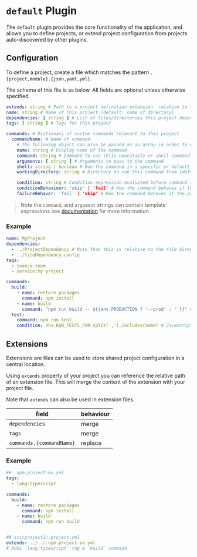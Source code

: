 # `default` Plugin

The `default` plugin provides the core functionality of the application, and allows you to define projects, or extend project configuration from projects auto-discovered by other plugins.

## Configuration

To define a project, create a file which matches the pattern `.{project,module}.{json,yaml,yml}`.

The schema of this file is as below. All fields are optional unless otherwise specified.

```yaml
extends: string # Path to a project definition extension  relative to this file
name: string # Name of this project (default: name of directory)
dependencies: [ string ] # List of files/directories this project depends on outside of this directory
tags: [ string ] # Tags for this project

commands: # Dictionary of custom commands relevant to this project
  commandName: # Name of command
    # The following object can also be passed as an array in order to execute multiple commands
    name: string # Display name of the command
    command: string # Command to run (File executable or shell command) (required)
    arguments: [ string ] # Arguments to pass to the command
    shell: string | boolean # Run the command in a specific or default shell. E.g. 'Powershell.exe', '/bin/bash' (default: true, runs in OS default shell)
    workingDirectory: string # Directory to run this command from (default: Current directory)

    condition: string # Condition expression evaluated before command runs
    conditionBehaviour: 'skip' | 'fail' # How the command behaves if the condition evaluates to false (default: 'skip')
    failureBehavor: 'fail' | 'skip' # How the command behaves if the process fails (default: 'fail')
```

> Note the `command`, and `argument` strings can contain template expressions see [documentation](../index.md#templating-and-expressions) for more information.

### Example

```yaml
name: MyProject
dependencies:
  - ../ProjectDependency # Note that this is relative to the file directory
  - ../fileDependency.config
tags:
  - team:a-team
  - service:my-project

commands:
  build:
    - name: restore packages
      command: npm install
    - name: build
      command: "npm run build -- ${{env.PRODUCTION ? '--prod' : ''}}" # Contents of `${{}}` is evaluated as a javascript expression
  test:
    command: npm run test
    condition: env.RUN_TESTS_FOR.split(',').includes(name) # Javascript expression
```

## Extensions

Extensions are files can be used to store shared project configuration in a central location.

Using `extends` property of your project you can reference the relative path of an extension file.
This will merge the content of the extension with your project file.

Note that `extends` can also be used in extension files.

| field                    | behaviour |
| ------------------------ | --------- |
| `dependencies`           | merge     |
| `tags`                   | merge     |
| `commands.{commandName}` | replace   |


### Example

```yaml
## .npm.project-ex.yml
tags:
  - lang:typescript

commands:
  build:
    - name: restore packages
      command: npm install
    - name: build
      command: npm run build


## src/project1/.project.yml
extends: ../../.npm.project-ex.yml
# Adds `lang:typescript` tag & `build` command
```
